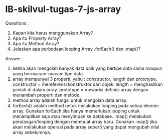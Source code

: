# IB-skilvul-tugas-7-js-array
Questions : 
1. Kapan kita harus menggunakan Array?
2. Apa itu Property Array?
3. Apa itu Method Array?
4. Jelaskan apa perbedaan looping Array .forEach() dan .map()?

Answer : 
1. ketika akan mengolah banyak data baik yang bertipe data sama maupun yang bermacam-macam tipe data
2. array mempunyai 3 properti, yaitu : constructor, length dan prototype. 
    constructor = mereferensi konstruktor dari objek.
    length = menghasilkan jumlah di dalam array.
    prototype = mewarisi definisi array dengan menambah properti dan metode.
4. method array adalah fungsi untuk mengolah data array. 
5. forEach() adalah method untuk melakukan looping pada setiap elemen array. Gunakan forEach jika hanya memerlukan looping untuk menampilkan saja atau menyimpan ke database. .map() melakukan perulangan/looping dengan membuat array baru. Gunakan .map() jika akan melakukan operasi pada array seperti yang dapat mengubah nilai array sebelumnya.



